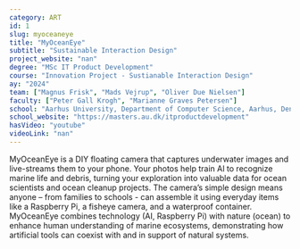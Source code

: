 ```yaml
---
category: ART
id: 1
slug: myoceaneye
title: "MyOceanEye"
subtitle: "Sustainable Interaction Design"
project_website: "nan"
degree: "MSc IT Product Development"
course: "Innovation Project - Sustianable Interaction Design"
ay: "2024"
team: ["Magnus Frisk", "Mads Vejrup", "Oliver Due Nielsen"]
faculty: ["Peter Gall Krogh", "Marianne Graves Petersen"]
school: "Aarhus University, Department of Computer Science, Aarhus, Denmark"
school_website: "https://masters.au.dk/itproductdevelopment"
hasVideo: "youtube"
videoLink: "nan"
---
```


MyOceanEye is a DIY floating camera that captures underwater images and live-streams them to your phone. Your photos help train AI to recognize marine life and debris, turning your exploration into valuable data for ocean scientists and ocean cleanup projects. The camera’s simple design means anyone – from families to schools - can assemble it using everyday items like a Raspberry Pi, a fisheye camera, and a waterproof container. MyOceanEye combines technology (AI, Raspberry Pi) with nature (ocean) to enhance human understanding of marine ecosystems, demonstrating how artificial tools can coexist with and in support of natural systems.
